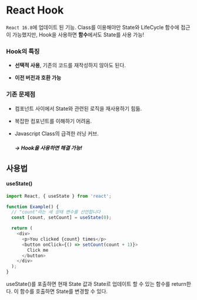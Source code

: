 # React Hook

`React 16.8`에 업데이트 된 기능. Class를 이용해야만 State와 LifeCycle 함수에 접근이 가능했지만, Hook을 사용하면 **함수**에서도 State를 사용 가능!



### Hook의 특징

- **선택적 사용**, 기존의 코드를 재작성하지 않아도 된다.

- **이전 버전과 호환 가능**



### 기존 문제점

- 컴포넌트 사이에서 State와 관련된 로직을 재사용하기 힘듦.

- 복잡한 컴포넌트를 이해하기 어려움.

- Javascript Class의 급격한 러닝 커브.

  ##### → Hook을 사용하면 해결 가능!



## 사용법

#### useState()

```javascript
import React, { useState } from 'react';

function Example() {
  // "count"라는 새 상태 변수를 선언합니다
  const [count, setCount] = useState(0);

  return (
    <div>
      <p>You clicked {count} times</p>
      <button onClick={() => setCount(count + 1)}>
        Click me
      </button>
    </div>
  );
}
```



useState()를 포출하면 현재 State 값과 State르 업데이트 할 수 있는 함수를 return한다. 이 함수를 호출하면 State를 변경할 수 있다.